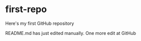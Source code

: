 # first-repo
Here's my first GitHub repository

README.md has just edited manually. One more edit at GitHub
